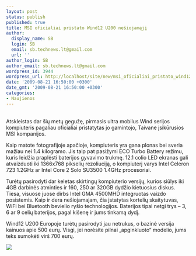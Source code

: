 ```yaml
---
layout: post
status: publish
published: true
title: MSI oficialiai pristato Wind12 U200 nešiojamąjį
author:
  display_name: SB
  login: SB
  email: sb.technews.lt@gmail.com
  url: ''
author_login: SB
author_email: sb.technews.lt@gmail.com
wordpress_id: 3944
wordpress_url: http://localhost/site/new/msi_oficialiai_pristato_wind12_u200_nesiojamaji/
date: '2009-08-21 16:50:00 +0300'
date_gmt: '2009-08-21 16:50:00 +0300'
categories:
- Naujienos
---
```

<p>
<br />Atskleistas dar šių metų gegužę, pirmasis ultra mobilus Wind serijos kompiuteris pagaliau oficialiai pristatytas jo gamintojo, Taivane įsikūrusios MSI kompanijos. </p>
<p>Kaip matote fotografijoje apačioje, kompiuteris yra gana plonas bei sveria mažiau nei 1.4 kilogramo. Jis taip pat pasižymi ECO Turbo Battery režimu, kuris leidžia praplėsti baterijos gyvavimo trukmę. 12.1 colio LED ekranas gali atvaizduoti iki 1366x768 pikselių rezoliuciją, o kompiuterį varys Intel Celeron 723 1.2GHz ar Intel Core 2 Solo SU3500 1.4GHz procesoriai. </p>
<p>Turėtų pasirodyti dar keletas skirtingų kompiuterio versijų, kurios siūlys iki 4GB darbinės atminties ir 160, 250 ar 320GB dydžio kietuosius diskus. Tiesa, visuose juose dirbs Intel GMA 4500MHD integruotas vaizdo posistemis. Kaip ir dera nešiojamajam, čia įstatytas kortelių skaitytuvas, WiFi bei Bluetooth bevielio ryšio technologijos. Baterijos tipai netgi trys – 3, 6 ar 9 celių baterijos, pagal kišenę ir jums tinkamą dydį.</p>
<p>Wind12 U200 Europoje turėtų pasirodyti jau netrukus, o bazinė versija kainuos apie 500 eurų. Visgi, jei norėsite pilnai „apginkluoto“ modelio, jums teks sumokėti virš 700 eurų.</p>
<p><img src="http://www.tcmagazine.com/images/news/Hardware/MSI/MSI_Wind_U200_02.jpg" /></p>

